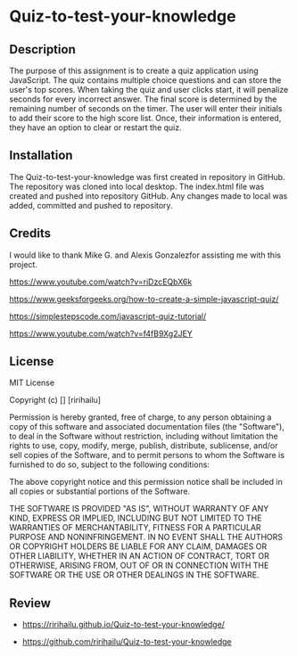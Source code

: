 # Quiz-to-test-your-knowledge

## Description

The purpose of this assignment is to create a quiz application using JavaScript. The quiz contains multiple choice questions and can store the user's top scores. When taking the quiz and user clicks start, it will penalize seconds for every incorrect answer. The final score is determined by the remaining number of seconds on the timer. The user will enter their initials to add their score to the high score list. Once, their information is entered, they have an option to clear or restart the quiz.  



## Installation

The Quiz-to-test-your-knowledge was first created in repository in GitHub. The repository was cloned into local desktop. The index.html file was created and pushed into repository GitHub. Any changes made to local was added, committed and pushed to repository. 

## Credits

I would like to thank Mike G. and Alexis Gonzalezfor assisting me with this project. 

https://www.youtube.com/watch?v=riDzcEQbX6k

https://www.geeksforgeeks.org/how-to-create-a-simple-javascript-quiz/

https://simplestepscode.com/javascript-quiz-tutorial/

https://www.youtube.com/watch?v=f4fB9Xg2JEY



## License

MIT License

Copyright (c) [] [ririhailu]

Permission is hereby granted, free of charge, to any person obtaining a copy
of this software and associated documentation files (the "Software"), to deal
in the Software without restriction, including without limitation the rights
to use, copy, modify, merge, publish, distribute, sublicense, and/or sell
copies of the Software, and to permit persons to whom the Software is
furnished to do so, subject to the following conditions:

The above copyright notice and this permission notice shall be included in all
copies or substantial portions of the Software.

THE SOFTWARE IS PROVIDED "AS IS", WITHOUT WARRANTY OF ANY KIND, EXPRESS OR
IMPLIED, INCLUDING BUT NOT LIMITED TO THE WARRANTIES OF MERCHANTABILITY,
FITNESS FOR A PARTICULAR PURPOSE AND NONINFRINGEMENT. IN NO EVENT SHALL THE
AUTHORS OR COPYRIGHT HOLDERS BE LIABLE FOR ANY CLAIM, DAMAGES OR OTHER
LIABILITY, WHETHER IN AN ACTION OF CONTRACT, TORT OR OTHERWISE, ARISING FROM,
OUT OF OR IN CONNECTION WITH THE SOFTWARE OR THE USE OR OTHER DEALINGS IN THE
SOFTWARE.

## Review  

* https://ririhailu.github.io/Quiz-to-test-your-knowledge/   

* https://github.com/ririhailu/Quiz-to-test-your-knowledge
  

